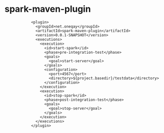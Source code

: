 # spark-maven-plugin

                <plugin>
                  <groupId>net.oneqay</groupId>
                  <artifactId>spark-maven-plugin</artifactId>
                  <version>0.0.1-SNAPSHOT</version>
                  <executions>
                    <execution>
                      <id>start-spark</id>
                      <phase>pre-integration-test</phase>
                      <goals>
                        <goal>start-server</goal>
                      </goals>
                      <configuration>
                        <port>4567</port>
                        <directory>${project.basedir}/testdata</directory>
                      </configuration>
                    </execution>
                    <execution>
                      <id>stop-spark</id>
                      <phase>post-integration-test</phase>
                      <goals>
                        <goal>stop-server</goal>
                      </goals>
                    </execution>
                  </executions>
                </plugin>
